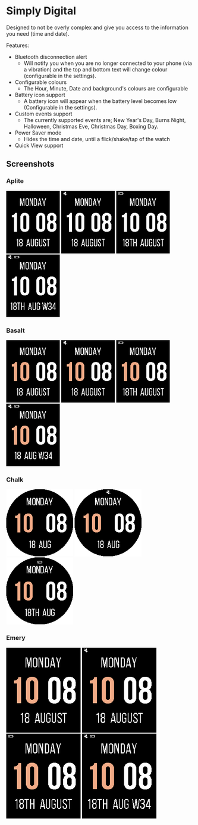 # Simply Digital

Designed to not be overly complex and give you access to the information you need (time and date).

Features:

- Bluetooth disconnection alert
  - Will notify you when you are no longer connected to your phone (via a vibration) and the top and bottom text will change colour (configurable in the settings).
- Configurable colours
  - The Hour, Minute, Date and background's colours are configurable
- Battery icon support
  - A battery icon will appear when the battery level becomes low (Configurable in the settings).
- Custom events support
  - The currently supported events are; New Year's Day, Burns Night, Halloween, Christmas Eve, Christmas Day, Boxing Day.
- Power Saver mode
  - Hides the time and date, until a flick/shake/tap of the watch
- Quick View support

## Screenshots

### Aplite

![Aplite1](./screens/screen_aplite_1.png)
![Aplite2](./screens/screen_aplite_2.png)
![Aplite3](./screens/screen_aplite_3.png)
![Aplite4](./screens/screen_aplite_4.png)

### Basalt

![Basalt1](./screens/screen_basalt_1.png)
![Basalt2](./screens/screen_basalt_2.png)
![Basalt3](./screens/screen_basalt_3.png)
![Basalt4](./screens/screen_basalt_4.png)

### Chalk

![Chalk1](./screens/screen_chalk_1.png)
![Chalk2](./screens/screen_chalk_2.png)
![Chalk3](./screens/screen_chalk_3.png)
<!-- ![Chalk4](./screens/screen_chalk_4.png) -->

### Emery

![Emery1](./screens/screen_emery_1.png)
![Emery2](./screens/screen_emery_2.png)
![Emery3](./screens/screen_emery_3.png)
![Emery4](./screens/screen_emery_4.png)
